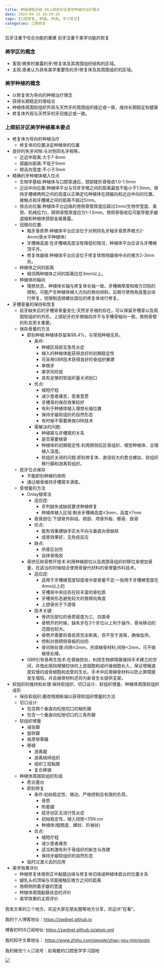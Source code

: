 ```yaml
---
title: 种植课程总结-09上颌前牙区美学种植的治疗要点
date: 2024-04-15 10:59:26
tags: [口腔修复, 种植, 网课, 学习笔记]
categories: 口腔修复
---
```

后牙注重于咬合功能的重建
前牙注重于美学功能的恢复
### 美学区的概念
- 客观:微笑时暴露的牙/修复体及其周围组织结构的区域。
- 主观:患者认为具有美学重要性的牙/修复体及其周围组织的区域。

### 美学种植的概念
- 以修复体为导向的种植治疗理念
- 获得长期稳定的骨结合
- 种植体周围软组织外观与天然牙的周围组织接近或一致，维持长期稳定和健康
- 修复体外观与天然牙的牙冠接近或一致。

### 上颌前牙区美学种植基本要点
- 修复体为导向的种植治疗
    - 修复体的位置决定种植体的位置
- 良好的失牙间隙:与对侧同名牙相等。
    - 近远中距离:大于7-8mm
    - 颌龈向距离:不低于5mm
    - 颊舌向宽度:不小于3mm
- 精确的牙种植体植入位点
    - 生物学基础:种植体与口腔穿通后，颈部碟形骨吸收1.0-1.5mm
    - 近远中向位置:种植体平台与邻牙牙根之间的距离最低不能小于1.5mm。保持牙槽嵴两侧之间的高度以正确定位种植体在颌龈向和近远中向的位置。接触点和牙槽嵴之间的距离不超过5mm。
    - 唇舌向位置:种植体平台边缘的唇侧骨壁厚度应超过2mm(生物学宽度、美观、机械应力)，腭侧骨壁厚度应为1-1.5mm。唇侧骨吸收后可能导致牙龈退缩和种植体颈部金属暴露。
    - 冠根向位置:
        - 釉牙骨质界:种植体平台应该位于对侧同名牙釉牙骨质界根方2-4mm(骨水平种植体)
        - 牙槽嵴高度:在牙槽嵴高度没有降低的情况，种植体平台应该与牙槽嵴顶平齐。
        - 修复体龈缘:种植体平台应该位于修复体唇侧龈缘中点的根方2-3mm处。
    - 种植体之间的距离
        - 相邻两种植体之间的距离应在3mm以上。
    - 种植体的轴向
        - 理想状态，种植体长轴与修复体长轴一致。牙槽嵴厚度和根方凹陷的限制，可能产生种植体植入方向的唇向倾斜，后期可使用角度基台进行修复，但限制选择螺丝固位的修复体进行修复。
- 牙槽骨量的保持和恢复
    - 前牙缺失后的牙槽骨骨量变化:天然牙牙根的存在，可以保留牙槽骨以及周围软组织的外形。上颌前牙的牙根轴向并不与牙槽骨轴向一致。唇侧骨壁的形态至关重要。
    - 保存骨量的方法
        - 即刻种植:种植体存留率98.4%，与常规种植无异。
            - 条件:
                - 种植区局部无急性炎症
                - 植入的种植体能获得良好的初期稳定性
                - 可采用GBR技术获得良好的骨组织重建
                - 单根牙
                - 美学风险低
                - 具有足够的软组织量关闭创口
            - 优点:
                - 缩短疗程
                - 减少患者痛苦，患者意愿
                - 牙槽骨的保存效果较好
                - 有利于种植体植入理想长轴位置
                - 保持牙龈软组织的自然形态
                - 有时候不需要再做GBR技术
            - 需解决的问题:
                - 种植窝与牙槽窝的关系
                - 是否需要植骨
                - 种植体的初期稳定性:利用腭侧后区骨组织、根型种植体、合理植入深度。
                - 软组织关闭的问题:即刻修复体、直径较大的愈合螺丝、软组织移行瓣和游离软组织。
    - 拔牙位点保存
        - 不能即刻种植的病例
        - 通过植骨维持牙槽窝丰满度。
    - 骨增量的方法
        - Onlay植骨法
            - 适应症:
                - 牙列缺失或缺损要求种植修复
                - 种植体植入区域:剩余牙槽嵴高度≤3mm，高度≤7mm
            - 取骨部位:下颌骨外斜线、颏部、颅骨外板、髂骨、胫骨
            - 优点:
                - 能有效重建缺牙区水平向与垂直向骨缺损
                - 成骨效果好，无免疫反应
            - 缺点:
                - 供骨区创伤
                - 自体骨吸收
        - 骨挤压和骨劈开技术:利用种植部位以及周围骨组织的移位来增加骨量，在适当的时候结合使用骨替代材料的骨增量外科技术。
            - 适应症:
                - 适用于牙槽嵴宽度轻度或中度骨量不足:一般用于牙槽嵴宽度在4mm以上的
                - 牙槽突中央应存在较丰富的骨松质
                - 牙槽突形态避免较大的唇颊向角度
                - 上颌骨优于下颌骨
            - 技术关键:
                - 骨挤压部位的骨质密度为三、四类骨
                - 骨劈开的时候，缺失牙在3个牙位以上利于操作，骨块移动的范围也较大。
                - 骨劈开需要将骨皮质完全断离，但不至于游离，确保血供。
                - 控制对唇颊侧骨板的创伤
                - 骨间隙处理:间隙≥2mm，充填植骨材料;间隙<2mm，可不做植骨处理。
        - GBR引导骨再生技术:在骨缺损处，利用生物屏障膜维持手术建立的空间，并借此阻挡增殖较快的上皮细胞和成纤维细胞长入，保证增殖速度较慢的成骨细胞和血管的生长。手术中应用植骨材料以防止屏障膜发生塌陷，并且植骨材料还将为新骨生长提供支架。
- 软组织的维持和处理:保持软组织、切口设计、软组织增量、种植体周围软组织成形
    - 保存软组织:磨改残根断端以获得软组织增量的方法
    - 切口设计:
        - 包含两个垂直向松弛切口的梯形瓣
        - 包含一个垂直向松弛切口的三角形瓣
    - 软组织增量
        - 减张瓣
        - 旋转瓣
        - 局厚带蒂瓣
        - 移植
            - 游离龈
            - 游离结缔组织
            - 组织工程黏膜
            - 复合移植
    - 种植体周围软组织形成
        - 愈合基台
        - 即刻修复
            - 条件:初始稳定性、微动、严格控制且有限的负荷。
                - 骨质
                - 附着龈
                - 拔牙创区无进行性炎症
                - 初始稳定性，植入扭矩>35N.cm
                - 种植体(粗糙度、螺纹、阶梯状)
            - 优点:
                - 缩短疗程
                - 减少患者痛苦
                - 适当刺激有利于骨组织的新生与改建
                - 保持牙龈软组织的自然形态
        - 临时过渡义齿的应用
- 美学效果评价
    - 种植修复体唇侧正中黏膜边缘与修复体切缘或种植体肩台的位置关系
    - 龈乳头的顶端与邻面接触区根方之间的距离
    - 唇颊侧附着牙龈的宽度
    - 种植体周围黏膜状态的评价
    - 美学效果的主观评价
 






我发文章的三个地方，欢迎大家在朋友圈等地方分享，欢迎点“在看”。

我的个人博客地址：https://zwdnet.github.io

博客的RSS订阅地址: https://zwdnet.github.io/atom.xml

我的知乎文章地址： https://www.zhihu.com/people/zhao-you-min/posts

我的微信个人订阅号：赵瑜敏的口腔医学学习园地

![](https://zymblog-1258069789.cos.ap-chengdu.myqcloud.com/other/wx.jpg)
